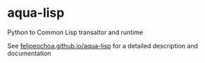aqua-lisp
=========

Python to Common Lisp transaltor and runtime

See [felipeochoa.github.io/aqua-lisp](http://felipeochoa.github.io/aqua-lisp) for
a detailed description and documentation
